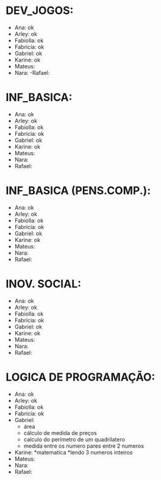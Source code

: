 # DEV_JOGOS:
- Ana: ok
- Arley: ok
- Fabiolla: ok
- Fabricia: ok
- Gabriel: ok
- Karine: ok
- Mateus:
- Nara:
-Rafael:
# INF_BASICA:
- Ana: ok
- Arley: ok
- Fabiolla: ok
- Fabricia: ok
- Gabriel: ok
- Karine: ok
- Mateus:
- Nara:
- Rafael:
# INF_BASICA (PENS.COMP.):
- Ana: ok
- Arley:  ok
- Fabiolla: ok
- Fabricia: ok
- Gabriel: ok
- Karine: ok
- Mateus:
- Nara:
- Rafael:
# INOV. SOCIAL:
- Ana: ok
- Arley: ok
- Fabiolla: ok
- Fabricia: ok
- Gabriel: ok
- Karine: ok
- Mateus:
- Nara:
- Rafael:
# LOGICA DE PROGRAMAÇÃO:
- Ana: ok
- Arley: ok
- Fabiolla: ok
- Fabricia: ok
- Gabriel: 
  * área
  * cálculo de medida de preços
  * calculo do perímetro de um quadrilatero
  * medida entre os numero pares entre 2 numeros
- Karine: 
  *matematica
  *lendo 3 numeros inteiros 
- Mateus:
- Nara:
- Rafael: